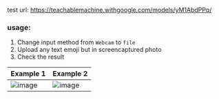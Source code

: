 test url: https://teachablemachine.withgoogle.com/models/yM1AbdPPq/  
  
### usage:
1. Change input method from `Webcam` to `file`  
2. Upload any text emoji but in screencaptured photo
3. Check the result

|Example 1|Example 2|
|------|---|
|![image](https://user-images.githubusercontent.com/71601985/134838286-278e4096-0089-416e-8892-6ee8aac2e63a.png)|![image](https://user-images.githubusercontent.com/71601985/134838301-6cddac9a-f52d-4713-88e2-53e52839bcd4.png)|

